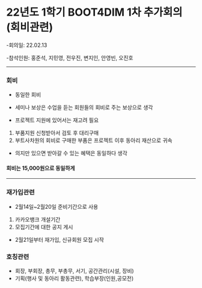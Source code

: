 # 22년도 1학기 BOOT4DIM 1차 추가회의 (회비관련)
-회의일: 22.02.13

-참석인원: 홍준석, 지민영, 전우진, 변지인, 안영빈, 오진호

----
### 회비

- 동일한 회비


- 세미나 보상은 수업을 듣는 회원들의 회비로 주는 보상으로 생각


- 프로젝트 지원에 있어서는 재고려 필요
1. 부품지원 신청받아서 검토 후 대리구매
2. 부트사차원의 회비로 구매한 부품은 프로젝트 이후 동아리 재산으로 귀속 


- 의지만 있으면 받아갈 수 있는 혜택은 동일하다 생각


#### 회비는 15,000원으로 동일하게

----

### 재가입관련
- 2월14일~2월20일 준비기간으로 사용
1. 카카오뱅크 개설기간
2. 모집기간에 대한 공지 게시

- 2월21일부터 재가입, 신규회원 모집 시작


### 호칭관련
- 회장, 부회장, 총무, 부총무, 서기, 공간관리(시설, 장비)
- 기획(행사 및 동아리 활동관련), 학습부장(인원,공모전)
